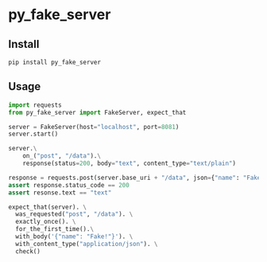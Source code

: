 # py_fake_server

## Install
```pip install py_fake_server```

## Usage
```python
import requests
from py_fake_server import FakeServer, expect_that

server = FakeServer(host="localhost", port=8081)
server.start()

server.\
    on_("post", "/data").\
    response(status=200, body="text", content_type="text/plain")

response = requests.post(server.base_uri + "/data", json={"name": "Fake!"})
assert response.status_code == 200
assert resonse.text == "text"

expect_that(server). \
  was_requested("post", "/data"). \
  exactly_once(). \
  for_the_first_time().\
  with_body('{"name": "Fake!"}'). \
  with_content_type("application/json"). \
  check()

```
